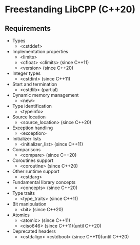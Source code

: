 # Freestanding LibCPP (C++20)

## Requirements

- Types
  - \<cstddef>
- Implementation properties
  - \<limits>
  - \<cfloat> \<climits> (since C++11)
  - \<version> (since C++20)
- Integer types
  - \<cstdint> (since C++11)
- Start and termination
  - \<cstdlib> (partial)
- Dynamic memory management
  - \<new>
- Type identification
  - \<typeinfo>
- Source location
  - \<source_location> (since C++20)
- Exception handling
  - \<exception>
- Initializer lists
  - \<initializer_list> (since C++11)
- Comparisons
  - \<compare> (since C++20)
- Coroutines support
  - \<coroutine> (since C++20)
- Other runtime support
  - \<cstdarg>
- Fundamental library concepts
  - \<concepts> (since C++20)
- Type traits
  - \<type_traits> (since C++11)
- Bit manipulation
  - \<bit> (since C++20)
- Atomics
  - \<atomic> (since C++11)
  - \<ciso646> (since C++11)(until C++20)
- Deprecated headers
  - \<cstdalign> \<cstdbool> (since C++11)(until C++20)

